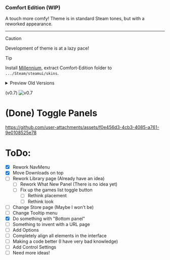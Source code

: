 <h3>
  Comfort Edition (WIP)
</h3>
A touch more comfy! Theme is in standard Steam tones, but with a reworked appearance.
<hr>

> [!caution]
> Development of theme is at a lazy pace!

> [!tip]
> Install [Millennium](https://steambrew.app/), extract Comfort-Edition folder to `.../Steam/steamui/skins`.

<details>
  <summary>Preview Old Versions</summary>

(v0.1)
![v0.1](https://github.com/user-attachments/assets/bd44038a-5c43-4910-b8fb-1695ae2e0ae9)

(v0.5)
![v0.5](https://github.com/user-attachments/assets/6d094730-51e6-42f6-8fc6-ee4d5747e0cd)

(v0.6)
![изображение](https://github.com/user-attachments/assets/ac4e5a5f-89c8-44da-9a4e-0837e8ac341e)

# (WIP) Toggle Left GamesList
https://github.com/user-attachments/assets/e964de43-1f01-4321-8670-e2717dbf4c48

</details>

(v0.7)
![v0.7](https://github.com/user-attachments/assets/f5c8597d-1dd4-45a5-9bd0-c7748aeb6140)


# (Done) Toggle Panels
https://github.com/user-attachments/assets/f0e456d3-4cb3-4085-a761-9e0108525e78



# ToDo:
- [x] Rework NavMenu
- [x] Move Downloads on top
- [ ] Rework Library page (Already have an idea)
  - [ ] Rework What New Panel (There is no idea yet)
  - [ ] Fix up the games list toggle button
    - [ ] Rethink placement
    - [ ] Rethink look
- [ ] Change Store page (Maybe I won't be)
- [ ] Change Tooltip menu
- [x] Do something with "Bottom panel"
- [ ] Something to invent with a URL page
- [ ] Add Options
- [ ] Completely align all elements in the interface
- [ ] Making a code better (I have very bad knowledge)
- [ ] Add Control Settings
- [ ] Need more ideas!
